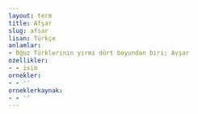 ```yaml
---
layout: term
title: Afşar
slug: afsar
lisan: Türkçe
anlamlar:
- Oğuz Türklerinin yirmi dört boyundan biri; Avşar
ozellikler:
- - isim
ornekler:
- - ''
orneklerkaynak:
- - ''
---
```

